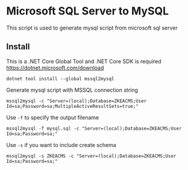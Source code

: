 # Microsoft SQL Server to MySQL
This script is used to generate mysql script from microsoft sql server

## Install
This is a .NET Core Global Tool and .NET Core SDK is required https://dotnet.microsoft.com/download
```
dotnet tool install --global mssql2mysql
```

Generate mysql script with MSSQL connection string
```
mssql2mysql -c "Server=(local);Database=ZKEACMS;User Id=sa;Password=sa;MultipleActiveResultSets=true;"
```

Use `-f` to specify the output filename
```
mssql2mysql -f mysql.sql -c "Server=(local);Database=ZKEACMS;User Id=sa;Password=sa;"
```

Use `-s` if you want to include create schema
```
mssql2mysql -s ZKEACMS -c "Server=(local);Database=ZKEACMS;User Id=sa;Password=sa;"
```
